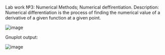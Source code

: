 Lab work №3:
Numerical Methods; Numerical deffirentiation.
Description:
Numerical differentiation is the process of finding the numerical value of a derivative of a given function at a given point.


![image](https://user-images.githubusercontent.com/90827811/150869176-2242947c-63e3-49cf-a9df-eebf9580b5f2.png)


Gnuplot output:


![image](https://user-images.githubusercontent.com/90827811/150894533-12666d2a-15b3-4bfd-8fc4-8251ed26c8b6.png)







